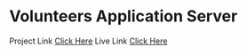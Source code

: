 # Volunteers Application Server

Project Link [Click Here](https://github.com/Ashik-Mahmud/volunteer-app-with-nodejs)
Live Link [Click Here]()
